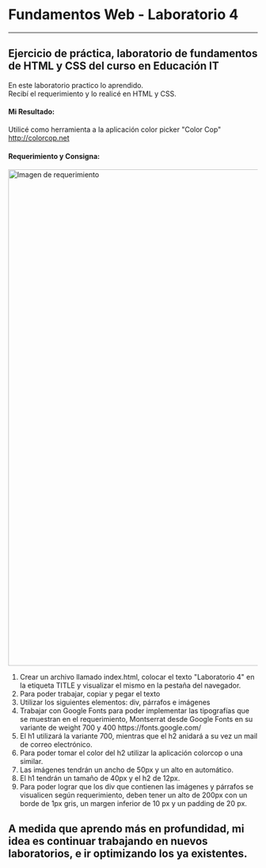 # Fundamentos Web - Laboratorio 4
***
## Ejercicio de práctica, laboratorio de fundamentos de HTML y CSS del curso en Educación IT 

En este laboratorio practico lo aprendido. <br> 
Recibí el requerimiento y lo realicé en HTML y CSS. 

#### Mi Resultado:  
Utilicé como herramienta a la aplicación color picker "Color Cop" http://colorcop.net

#### Requerimiento y Consigna:

<img src="requerimiento4.jpg" width="1000" alt="Imagen de requerimiento" > 

<ol>
  <li>Crear un archivo llamado index.html, colocar el texto "Laboratorio 4" en la etiqueta TITLE y visualizar el mismo en la pestaña del navegador.</li>
  <li>Para poder trabajar, copiar y pegar el texto</li>
  <li>Utilizar los siguientes elementos: div, párrafos e imágenes</li>
  <li>Trabajar con Google Fonts para poder implementar las tipografías que se muestran en el requerimiento, Montserrat desde
Google Fonts en su variante de weight 700 y 400 https://fonts.google.com/</li>
  <li>El h1 utilizará la variante 700, mientras que el h2 anidará a su vez un mail de correo electrónico.</li>
  <li>Para poder tomar el color del h2 utilizar la aplicación colorcop o una similar.</li>
  <li>Las imágenes tendrán un ancho de 50px y un alto en automático.</li> 
  <li>El h1 tendrán un tamaño de 40px y el h2 de 12px.</li> 
  <li>Para poder lograr que los div que contienen las imágenes y párrafos se visualicen según requerimiento, deben tener un alto de 200px con un borde de 1px gris, un margen inferior de 10 px y un padding de 20 px.</li>
</ol>

## A medida que aprendo más en profundidad, mi idea es continuar trabajando en nuevos laboratorios, e ir optimizando los ya existentes.
